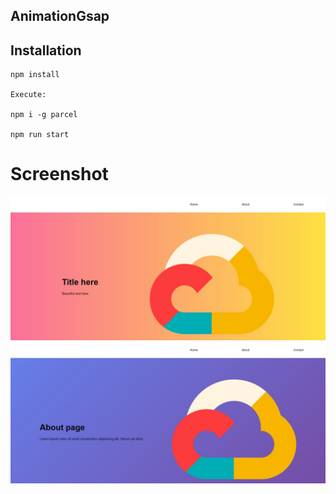 ## AnimationGsap

## Installation

```
npm install 

Execute: 

npm i -g parcel

npm run start
```

# Screenshot
![](docs/Captura.JPG)
![](docs/Captura2.JPG)
